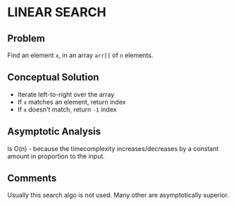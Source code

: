 # LINEAR SEARCH

## Problem
Find an element `x`, in an array `arr[]` of `n` elements.

## Conceptual Solution
- Iterate left-to-right over the array
- If `x` matches an element, return index
- If `x` doesn't match, return `-1` index

## Asymptotic Analysis
Is O(n) - because the timecomplexity increases/decreases by a constant amount in proportion to the input.

## Comments
Usually this search algo is not used. Many other are asymptotically superior.
